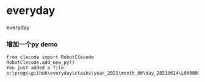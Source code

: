 # everyday
everyday


### 增加一个py demo
```
from clecode import RobotClecode 
RobotClecode.add_new_py()
You just added a file: e:\progs\github\everyday\ctasks\year_2021\month_06\day_20210614\L00000001.py
```

